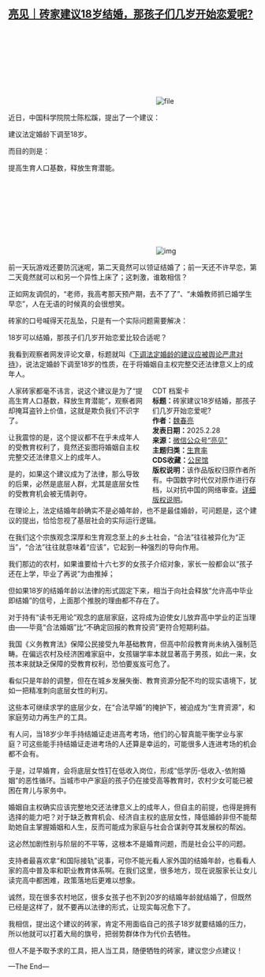 <!--1740660906000-->
[亮见｜砖家建议18岁结婚，那孩子们几岁开始恋爱呢?](https://chinadigitaltimes.net/chinese/716147.html)
------

<p><img decoding="async" src="data:image/svg+xml,%3Csvg%20xmlns='http://www.w3.org/2000/svg'%20viewBox='0%200%200%200'%3E%3C/svg%3E" alt="file" data-lazy-src="https://chinadigitaltimes.net/chinese/files/2025/02/image-1740675352354.png"><noscript><img decoding="async" src="https://chinadigitaltimes.net/chinese/files/2025/02/image-1740675352354.png" alt="file"></noscript></p><p>近日，中国科学院院士陈松蹊，提出了一个建议：</p><p>建议法定婚龄下调至18岁。</p><p>而目的则是：</p><p>提高生育人口基数，释放生育潜能。</p><p><img decoding="async" src="data:image/svg+xml,%3Csvg%20xmlns='http://www.w3.org/2000/svg'%20viewBox='0%200%200%200'%3E%3C/svg%3E" alt="img" data-lazy-src="https://chinadigitaltimes.net/chinese/files/2025/02/post-716147-67c09c826ea3d."><noscript><img decoding="async" src="https://chinadigitaltimes.net/chinese/files/2025/02/post-716147-67c09c826ea3d." alt="img"></noscript></p><p>前一天玩游戏还要防沉迷呢，第二天竟然可以领证结婚了；前一天还不许早恋，第二天竟然就可以和另一个异性上床了；这刺激，谁敢相信？</p><p>正如网友调侃的，“老师，我高考那天预产期，去不了了”、“未婚教师抓已婚学生早恋”，人在无语的时候真的会很想笑。</p><p>砖家的口号喊得天花乱坠，只是有一个实际问题需要解决：</p><p>18岁可以结婚，那孩子们几岁开始恋爱比较合适呢？</p><p>我看到观察者网发评论文章，标题就叫《<a href="https://mp.weixin.qq.com/s?__biz=MjM5MjA4MjA4MA==&amp;mid=2655221127&amp;idx=3&amp;sn=0513fdb84ab10027ec3a2946d3d0ea62&amp;scene=21#wechat_redirect">下调法定婚龄的建议应被舆论严肃对待</a>》，说法定婚龄下调至18岁的性质，在于将婚姻自主权完整交还法律意义上的成年人。</p><div style="width:42%;float:right;padding-left:20px;"><div class="su-spoiler su-spoiler-style-fancy su-spoiler-icon-chevron-circle" data-scroll-offset="0" data-anchor-in-url="no"><div class="su-spoiler-title" tabindex="0" role="button"><span class="su-spoiler-icon"></span>CDT 档案卡</div><div class="su-spoiler-content su-u-clearfix su-u-trim"><strong>标题：</strong>砖家建议18岁结婚，那孩子们几岁开始恋爱呢?<br><strong>作者：</strong><a href="https://chinadigitaltimes.net/space/亮见" target="_blank">魏春亮</a><br><strong>发表日期：</strong>2025.2.28<br><strong>来源：</strong><a href="https://web.archive.org/web/*/https://mp.weixin.qq.com/s/eLhFGxm5j7VfUdPRVTKqUQ" target="_blank">微信公众号“亮见”</a><br><strong>主题归类：</strong><a href="https://chinadigitaltimes.net/space/生育率" target="_blank">生育率</a><br><strong>CDS收藏：</strong><a href="https://chinadigitaltimes.net/space/%E5%85%AC%E6%B0%91%E9%A6%86" target="_blank" rel="noopener">公民馆</a><br><strong>版权说明：</strong>该作品版权归原作者所有。中国数字时代仅对原作进行存档，以对抗中国的网络审查。<a href="https://chinadigitaltimes.net/chinese/copyright">详细版权说明</a>。</div></div></div><p>人家砖家都毫不讳言，说这个建议是为了“提高生育人口基数，释放生育潜能”，观察者网却掩耳盗铃上价值，这就是欺负我们不识字了。</p><p>让我震惊的是，这个提议都不在乎未成年人的受教育权利了，竟然还妄图将婚姻自主权完整交还法律意义上的成年人。</p><p>是的，如果这个建议成为了法律，那么导致的后果，必然是底层人群，尤其是底层女性的受教育机会被无情剥夺。</p><p>在理论上，法定结婚年龄确实不是必婚年龄，也不是最佳婚龄，可问题是，这个建议的提出，恰恰忽视了基层社会的实际运行逻辑。</p><p>在我们这个宗族观念深厚和生育观念至上的乡土社会，“合法”往往被异化为“正当”，“合法”往往就意味着“应该”，它起到一种强烈的导向作用。</p><p>我们那边的农村，如果谁要给十六七岁的女孩子介绍对象，家长一般都会以“孩子还在上学，毕业了再说”为由推掉；</p><p>但如果18岁的结婚年龄以法律的形式固定下来，相当于向社会释放“允许高中毕业即结婚”的信号，上面那个推脱的理由都不存在了。</p><p>对于持有“读书无用论”观念的底层家庭，这将成为迫使女儿放弃高中学业的正当理由——毕竟“合法婚姻”比“不确定回报的教育投资”更符合短期利益。</p><p>我国《义务教育法》保障公民接受九年基础教育，但高中阶段教育尚未纳入强制范畴。在偏远农村及经济困难家庭中，女孩辍学率本就显著高于男孩，如此一来，女孩本来就缺乏保障的受教育权利，恐怕要岌岌可危了。</p><p>看似只是年龄的调整，但在在城乡发展失衡、教育资源分配不均的现实语境下，犹如一把精准刺向底层女性的利刃。</p><p>这些本可继续求学的底层少女，在“合法早婚”的掩护下，被迫成为“生育资源”，和家庭劳动力再生产的工具。</p><p>有人问，当18岁少年手持结婚证走进高考考场，他们的心智真能平衡学业与家庭？可这些能手持结婚证走进考场的人还算是幸运的，可能很多人连进考场的机会都不会有。</p><p>于是，过早婚育，会将底层女性钉在低收入岗位，形成“低学历-低收入-依附婚姻”的恶性循环。当城市中产家庭的孩子仍在接受高等教育时，农村少女可能已被困在育儿与家务中。</p><p>婚姻自主权确实应该完整地交还法律意义上的成年人，但自主的前提，也得是拥有选择的能力吧？对于缺乏教育机会、经济自主权的底层女性，降低婚龄非但不能帮助她自主掌握婚姻和人生，反而可能成为家庭与社会合谋剥夺其发展权的帮凶。</p><p>这必然加剧性别与阶层的不平等，这根本不是婚育问题，而是社会公平的问题。</p><p>支持者最喜欢拿“和国际接轨”说事，可你不能光看人家外国的结婚年龄，也看看人家的高中普及率和职业教育体系啊。在我们这里，很多地方，现在说服家长让女儿读完高中都困难，政策落地后更难以想象。</p><p>诚然，现在很多农村地区，很多女孩子也不到20岁的结婚年龄就结婚了，但既然已经是这样了，就不要再以法律的形式，让现实每况愈下了。</p><p>我相信，提出这个建议的砖家，肯定不用面临自己的孩子18岁就要结婚的压力，所以他就可以打着大局的旗号，把弱势群体作为代价去牺牲。</p><p>但人不是予取予求的工具，把人当工具，随便牺牲的砖家，建议您少点建议！</p><p>—The End—</p><div class="addtoany_share_save_container addtoany_content addtoany_content_bottom"><div class="a2a_kit a2a_kit_size_32 addtoany_list" data-a2a-url="https://chinadigitaltimes.net/chinese/716147.html" data-a2a-title="亮见｜砖家建议18岁结婚，那孩子们几岁开始恋爱呢?"><a class="a2a_button_facebook" href="https://www.addtoany.com/add_to/facebook?linkurl=https%3A%2F%2Fchinadigitaltimes.net%2Fchinese%2F716147.html&amp;linkname=%E4%BA%AE%E8%A7%81%EF%BD%9C%E7%A0%96%E5%AE%B6%E5%BB%BA%E8%AE%AE18%E5%B2%81%E7%BB%93%E5%A9%9A%EF%BC%8C%E9%82%A3%E5%AD%A9%E5%AD%90%E4%BB%AC%E5%87%A0%E5%B2%81%E5%BC%80%E5%A7%8B%E6%81%8B%E7%88%B1%E5%91%A2%3F" title="Facebook" rel="nofollow noopener" target="_blank"></a><a class="a2a_button_twitter" href="https://www.addtoany.com/add_to/twitter?linkurl=https%3A%2F%2Fchinadigitaltimes.net%2Fchinese%2F716147.html&amp;linkname=%E4%BA%AE%E8%A7%81%EF%BD%9C%E7%A0%96%E5%AE%B6%E5%BB%BA%E8%AE%AE18%E5%B2%81%E7%BB%93%E5%A9%9A%EF%BC%8C%E9%82%A3%E5%AD%A9%E5%AD%90%E4%BB%AC%E5%87%A0%E5%B2%81%E5%BC%80%E5%A7%8B%E6%81%8B%E7%88%B1%E5%91%A2%3F" title="Twitter" rel="nofollow noopener" target="_blank"></a><a class="a2a_button_telegram" href="https://www.addtoany.com/add_to/telegram?linkurl=https%3A%2F%2Fchinadigitaltimes.net%2Fchinese%2F716147.html&amp;linkname=%E4%BA%AE%E8%A7%81%EF%BD%9C%E7%A0%96%E5%AE%B6%E5%BB%BA%E8%AE%AE18%E5%B2%81%E7%BB%93%E5%A9%9A%EF%BC%8C%E9%82%A3%E5%AD%A9%E5%AD%90%E4%BB%AC%E5%87%A0%E5%B2%81%E5%BC%80%E5%A7%8B%E6%81%8B%E7%88%B1%E5%91%A2%3F" title="Telegram" rel="nofollow noopener" target="_blank"></a><a class="a2a_button_reddit" href="https://www.addtoany.com/add_to/reddit?linkurl=https%3A%2F%2Fchinadigitaltimes.net%2Fchinese%2F716147.html&amp;linkname=%E4%BA%AE%E8%A7%81%EF%BD%9C%E7%A0%96%E5%AE%B6%E5%BB%BA%E8%AE%AE18%E5%B2%81%E7%BB%93%E5%A9%9A%EF%BC%8C%E9%82%A3%E5%AD%A9%E5%AD%90%E4%BB%AC%E5%87%A0%E5%B2%81%E5%BC%80%E5%A7%8B%E6%81%8B%E7%88%B1%E5%91%A2%3F" title="Reddit" rel="nofollow noopener" target="_blank"></a><a class="a2a_button_whatsapp" href="https://www.addtoany.com/add_to/whatsapp?linkurl=https%3A%2F%2Fchinadigitaltimes.net%2Fchinese%2F716147.html&amp;linkname=%E4%BA%AE%E8%A7%81%EF%BD%9C%E7%A0%96%E5%AE%B6%E5%BB%BA%E8%AE%AE18%E5%B2%81%E7%BB%93%E5%A9%9A%EF%BC%8C%E9%82%A3%E5%AD%A9%E5%AD%90%E4%BB%AC%E5%87%A0%E5%B2%81%E5%BC%80%E5%A7%8B%E6%81%8B%E7%88%B1%E5%91%A2%3F" title="WhatsApp" rel="nofollow noopener" target="_blank"></a><a class="a2a_button_email" href="https://www.addtoany.com/add_to/email?linkurl=https%3A%2F%2Fchinadigitaltimes.net%2Fchinese%2F716147.html&amp;linkname=%E4%BA%AE%E8%A7%81%EF%BD%9C%E7%A0%96%E5%AE%B6%E5%BB%BA%E8%AE%AE18%E5%B2%81%E7%BB%93%E5%A9%9A%EF%BC%8C%E9%82%A3%E5%AD%A9%E5%AD%90%E4%BB%AC%E5%87%A0%E5%B2%81%E5%BC%80%E5%A7%8B%E6%81%8B%E7%88%B1%E5%91%A2%3F" title="Email" rel="nofollow noopener" target="_blank"></a><a class="a2a_button_copy_link" href="https://www.addtoany.com/add_to/copy_link?linkurl=https%3A%2F%2Fchinadigitaltimes.net%2Fchinese%2F716147.html&amp;linkname=%E4%BA%AE%E8%A7%81%EF%BD%9C%E7%A0%96%E5%AE%B6%E5%BB%BA%E8%AE%AE18%E5%B2%81%E7%BB%93%E5%A9%9A%EF%BC%8C%E9%82%A3%E5%AD%A9%E5%AD%90%E4%BB%AC%E5%87%A0%E5%B2%81%E5%BC%80%E5%A7%8B%E6%81%8B%E7%88%B1%E5%91%A2%3F" title="Copy Link" rel="nofollow noopener" target="_blank"></a><a class="a2a_dd addtoany_share_save addtoany_share" href="https://www.addtoany.com/share"></a></div></div>
